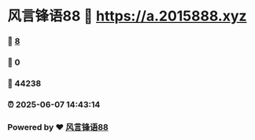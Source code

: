 # 风言锋语88 :link: https://a.2015888.xyz 
### :page_facing_up: [8](https://a.2015888.xyz/tag.html) 
### :speech_balloon: 0 
### :hibiscus: 44238 
### :alarm_clock: 2025-06-07 14:43:14 
### Powered by :heart: [风言锋语88](https://yf1688.top/wo)
